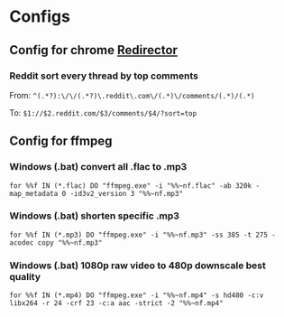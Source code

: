 # Configs

## Config for chrome [Redirector](https://chrome.google.com/webstore/detail/redirector/pajiegeliagebegjdhebejdlknciafen?hl=en-US)

### Reddit sort every thread by top comments
From: ``
^(.*?):\/\/(.*?)\.reddit\.com\/(.*)\/comments/(.*)/(.*)
``

To: ``
$1://$2.reddit.com/$3/comments/$4/?sort=top
``
## Config for ffmpeg

### Windows (.bat) convert all .flac to .mp3
``for %%f IN (*.flac) DO "ffmpeg.exe" -i "%%~nf.flac" -ab 320k -map_metadata 0 -id3v2_version 3 "%%~nf.mp3"
``
### Windows (.bat) shorten specific .mp3
``for %%f IN (*.mp3) DO "ffmpeg.exe" -i "%%~nf.mp3" -ss 385 -t 275 -acodec copy "%%~nf.mp3"``

### Windows (.bat) 1080p raw video to 480p downscale best quality
``for %%f IN (*.mp4) DO "ffmpeg.exe" -i "%%~nf.mp4" -s hd480 -c:v libx264 -r 24 -crf 23 -c:a aac -strict -2 "%%~nf.mp4"``
